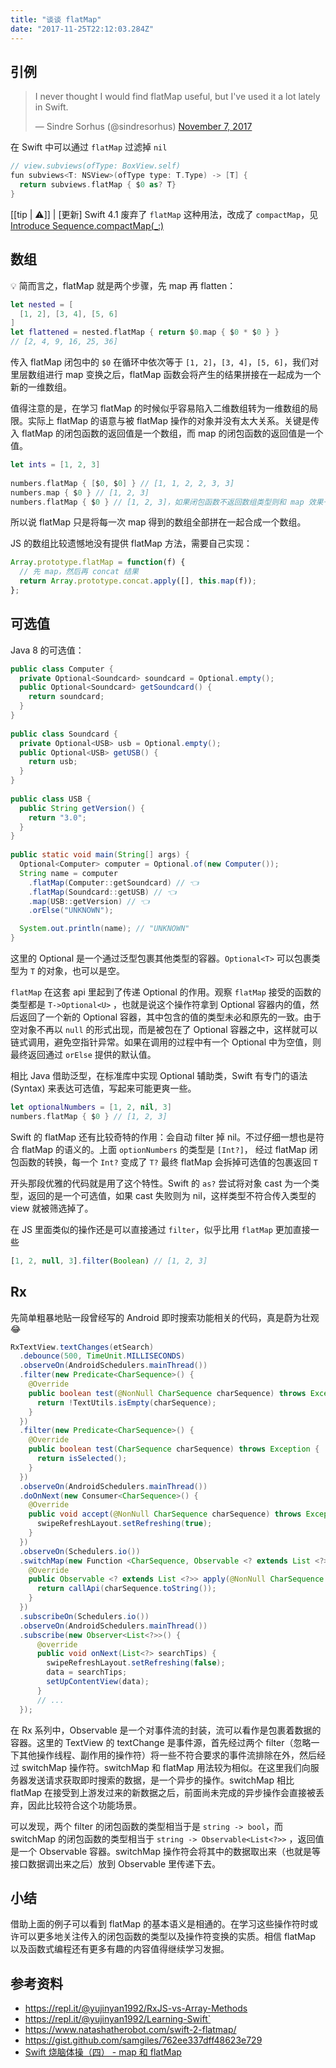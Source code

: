 ```yaml
---
title: "谈谈 flatMap"
date: "2017-11-25T22:12:03.284Z"
---
```


## 引例

<blockquote class="twitter-tweet"><p lang="en" dir="ltr">I never thought I would find flatMap useful, but I&#39;ve used it a lot lately in Swift.</p>&mdash; Sindre Sorhus (@sindresorhus) <a href="https://twitter.com/sindresorhus/status/927805562124775424?ref_src=twsrc%5Etfw">November 7, 2017</a></blockquote>

在 Swift 中可以通过 `flatMap` 过滤掉 `nil`

```swift
// view.subviews(ofType: BoxView.self)
fun subviews<T: NSView>(ofType type: T.Type) -> [T] {
  return subviews.flatMap { $0 as? T}
}
```

<!-- excerpt end -->

[[tip | ⚠️]]
| [更新] Swift 4.1 废弃了 `flatMap` 这种用法，改成了 `compactMap`，见 [Introduce Sequence.compactMap(_:)](https://github.com/apple/swift-evolution/blob/master/proposals/0187-introduce-filtermap.md#introduce-sequencecompactmap_)

## 数组
💡 简而言之，flatMap 就是两个步骤，先 map 再 flatten：
```swift
let nested = [
  [1, 2], [3, 4], [5, 6]
]
let flattened = nested.flatMap { return $0.map { $0 * $0 } }
// [2, 4, 9, 16, 25, 36]
```
传入 flatMap 闭包中的 `$0` 在循环中依次等于 `[1, 2]`，`[3, 4]`，`[5, 6]`，我们对里层数组进行 map 变换之后，flatMap 函数会将产生的结果拼接在一起成为一个新的一维数组。
 
值得注意的是，在学习 flatMap 的时候似乎容易陷入二维数组转为一维数组的局限。实际上 flatMap 的语意与被 flatMap 操作的对象并没有太大关系。关键是传入 flatMap 的闭包函数的返回值是一个数组，而 map 的闭包函数的返回值是一个值。
 
```swift
let ints = [1, 2, 3]
 
numbers.flatMap { [$0, $0] } // [1, 1, 2, 2, 3, 3]
numbers.map { $0 } // [1, 2, 3]
numbers.flatMap { $0 } // [1, 2, 3]，如果闭包函数不返回数组类型则和 map 效果一样
```
所以说 flatMap 只是将每一次 map 得到的数组全部拼在一起合成一个数组。
 
JS 的数组比较遗憾地没有提供 flatMap 方法，需要自己实现：
```javascript
Array.prototype.flatMap = function(f) {
  // 先 map，然后再 concat 结果
  return Array.prototype.concat.apply([], this.map(f));
};
```
 
## 可选值
Java 8 的可选值：
```java
public class Computer {
  private Optional<Soundcard> soundcard = Optional.empty();
  public Optional<Soundcard> getSoundcard() {
    return soundcard;
  }
}
 
public class Soundcard {
  private Optional<USB> usb = Optional.empty();
  public Optional<USB> getUSB() {
    return usb;
  }
}
 
public class USB {
  public String getVersion() {
    return "3.0";
  }
}
 
public static void main(String[] args) {
  Optional<Computer> computer = Optional.of(new Computer());
  String name = computer
    .flatMap(Computer::getSoundcard) // 👈
    .flatMap(Soundcard::getUSB) // 👈
    .map(USB::getVersion) // 👈
    .orElse("UNKNOWN");

  System.out.println(name); // "UNKNOWN"
}
```
 
这里的 Optional 是一个通过泛型包裹其他类型的容器。`Optional<T>` 可以包裹类型为 `T` 的对象，也可以是空。
 
`flatMap` 在这套 api 里起到了传递 Optional 的作用。观察 `flatMap` 接受的函数的类型都是 `T->Optional<U>` ，也就是说这个操作符拿到 Optional 容器内的值，然后返回了一个新的 Optional 容器，其中包含的值的类型未必和原先的一致。由于空对象不再以 `null` 的形式出现，而是被包在了 Optional 容器之中，这样就可以链式调用，避免空指针异常。如果在调用的过程中有一个 Optional 中为空值，则最终返回通过 `orElse` 提供的默认值。
 
相比 Java 借助泛型，在标准库中实现 Optional 辅助类，Swift 有专门的语法 (Syntax) 来表达可选值，写起来可能更爽一些。
```swift
let optionalNumbers = [1, 2, nil, 3]
numbers.flatMap { $0 } // [1, 2, 3]
```
Swift 的 flatMap 还有比较奇特的作用：会自动 filter 掉 nil。不过仔细一想也是符合 flatMap 的语义的。上面 `optionNumbers` 的类型是 `[Int?]`， 经过 flatMap 闭包函数的转换，每一个 `Int?` 变成了 `T?` 最终 flatMap 会拆掉可选值的包裹返回 `T`
 
开头那段优雅的代码就是用了这个特性。Swift 的 `as?` 尝试将对象 cast 为一个类型，返回的是一个可选值，如果 cast 失败则为 nil，这样类型不符合传入类型的 view 就被筛选掉了。
 
在 JS 里面类似的操作还是可以直接通过 `filter`，似乎比用 `flatMap` 更加直接一些
```javascript
[1, 2, null, 3].filter(Boolean) // [1, 2, 3]
```
 
## Rx
先简单粗暴地贴一段曾经写的 Android 即时搜索功能相关的代码，真是蔚为壮观 😂
```java
RxTextView.textChanges(etSearch)
  .debounce(500, TimeUnit.MILLISECONDS)
  .observeOn(AndroidSchedulers.mainThread())
  .filter(new Predicate<CharSequence>() {
    @Override
    public boolean test(@NonNull CharSequence charSequence) throws Exception {
      return !TextUtils.isEmpty(charSequence);
    }
  })
  .filter(new Predicate<CharSequence>() {
    @Override
    public boolean test(CharSequence charSequence) throws Exception {
      return isSelected();
    }
  })
  .observeOn(AndroidSchedulers.mainThread())
  .doOnNext(new Consumer<CharSequence>() {
    @Override
    public void accept(@NonNull CharSequence charSequence) throws Exception {
      swipeRefreshLayout.setRefreshing(true);
    }
  })
  .observeOn(Schedulers.io())
  .switchMap(new Function <CharSequence, Observable <? extends List <?>>> () { // highlight-line
    @Override
    public Observable <? extends List <?>> apply(@NonNull CharSequence charSequence) throws Exception {
      return callApi(charSequence.toString());
    }
  })
  .subscribeOn(Schedulers.io())
  .observeOn(AndroidSchedulers.mainThread())
  .subscribe(new Observer<List<?>>() {
      @override
      public void onNext(List<?> searchTips) {
        swipeRefreshLayout.setRefreshing(false);
        data = searchTips;
        setUpContentView(data);
      }
      // ...
  });
```
在 Rx 系列中，Observable 是一个对事件流的封装，流可以看作是包裹着数据的容器。这里的 TextView 的 textChange 是事件源，首先经过两个 filter（忽略一下其他操作线程、副作用的操作符）将一些不符合要求的事件流排除在外，然后经过 switchMap 操作符。switchMap 和 flatMap 用法较为相似。在这里我们向服务器发送请求获取即时搜索的数据，是一个异步的操作。switchMap 相比 flatMap 在接受到上游发过来的新数据之后，前面尚未完成的异步操作会直接被丢弃，因此比较符合这个功能场景。
 
可以发现，两个 filter 的闭包函数的类型相当于是 `string -> bool`，而 switchMap 的闭包函数的类型相当于 `string -> Observable<List<?>>` ，返回值是一个 Observable 容器。switchMap 操作符会将其中的数据取出来（也就是等接口数据调出来之后）放到 Observable 里传递下去。
 
## 小结
借助上面的例子可以看到 flatMap 的基本语义是相通的。在学习这些操作符时或许可以更多地关注传入的闭包函数的类型以及操作符变换的实质。相信 flatMap 以及函数式编程还有更多有趣的内容值得继续学习发掘。
 
## 参考资料
* https://repl.it/@yujinyan1992/RxJS-vs-Array-Methods
* https://repl.it/@yujinyan1992/Learning-Swift`
* https://www.natashatherobot.com/swift-2-flatmap/
* https://gist.github.com/samgiles/762ee337dff48623e729
* [Swift 烧脑体操（四） - map 和 flatMap](http://www.infoq.com/cn/articles/swift-brain-gym-map-and-flatmap)